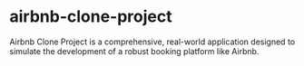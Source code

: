 # airbnb-clone-project
Airbnb Clone Project is a comprehensive, real-world application designed to simulate the development of a robust booking platform like Airbnb. 
